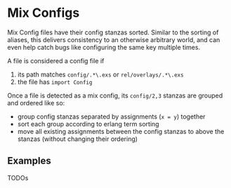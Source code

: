 # Mix Configs

Mix Config files have their config stanzas sorted. Similar to the sorting of aliases, this delivers consistency to an otherwise arbitrary world, and can even help catch bugs like configuring the same key multiple times.

A file is considered a config file if

1. its path matches `config/.*\.exs` or `rel/overlays/.*\.exs`
2. the file has `import Config`

Once a file is detected as a mix config, its `config/2,3` stanzas are grouped and ordered like so:

- group config stanzas separated by assignments (`x = y`) together
- sort each group according to erlang term sorting
- move all existing assignments between the config stanzas to above the stanzas (without changing their ordering)

## Examples

TODOs
